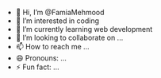 - 👋 Hi, I’m @FamiaMehmood
- 👀 I’m interested in coding
- 🌱 I’m currently learning web development
- 💞️ I’m looking to collaborate on ...
- 📫 How to reach me ...
- 😄 Pronouns: ...
- ⚡ Fun fact: ...

<!---
FamiaMehmood/FamiaMehmood is a ✨ special ✨ repository because its `README.md` (this file) appears on your GitHub profile.
You can click the Preview link to take a look at your changes.
--->
